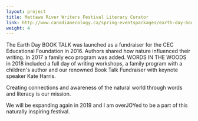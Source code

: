 ```yaml
---
layout: project
title: Mattawa River Writers Festival Literary Curator
link: http://www.canadianecology.ca/spring-eventspackages/earth-day-book-talk/
weight: 4
---
```

The Earth Day BOOK TALK was launched as a fundraiser for the CEC Educational Foundation in 2016. Authors shared how nature influenced their writing. In 2017 a family eco program was added. WORDS IN THE WOODS in 2018 included a full day of writing workshops, a family program with a children's author and our renowned Book Talk Fundraiser with keynote speaker Kate Harris.

Creating connections and awareness of the natural world through words and literacy is our mission.

We will be expanding again in 2019 and I am overJOYed to be a part of this naturally inspiring festival. 
